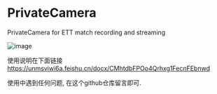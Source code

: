 # PrivateCamera
PrivateCamera for ETT match recording and streaming

![image](https://github.com/user-attachments/assets/466a09e9-e871-4a1a-a757-a2378d9250cb)


使用说明在下面链接
https://unmsviwi6a.feishu.cn/docx/CMhtdbFPOo4Qrhxg1FecnFEbnwd

使用中遇到任何问题, 在这个github仓库留言即可.
